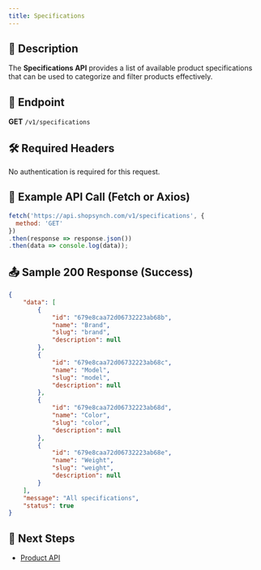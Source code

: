 ```yaml
---
title: Specifications
---
```


## 📌 Description
The **Specifications API** provides a list of available product specifications that can be used to categorize and filter products effectively.

## 🔗 Endpoint
**GET** `/v1/specifications`

## 🛠️ Required Headers
No authentication is required for this request.

## 📡 Example API Call (Fetch or Axios)
```javascript
fetch('https://api.shopsynch.com/v1/specifications', {
  method: 'GET'
})
.then(response => response.json())
.then(data => console.log(data));
```

## 📤 Sample 200 Response (Success)
```json
{
    "data": [
        {
            "id": "679e8caa72d06732223ab68b",
            "name": "Brand",
            "slug": "brand",
            "description": null
        },
        {
            "id": "679e8caa72d06732223ab68c",
            "name": "Model",
            "slug": "model",
            "description": null
        },
        {
            "id": "679e8caa72d06732223ab68d",
            "name": "Color",
            "slug": "color",
            "description": null
        },
        {
            "id": "679e8caa72d06732223ab68e",
            "name": "Weight",
            "slug": "weight",
            "description": null
        }
    ],
    "message": "All specifications",
    "status": true
}
```

## 🔗 Next Steps
- [Product API](./product/README.md)
